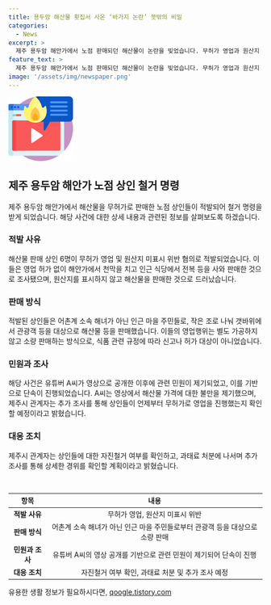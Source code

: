```yaml
---
title: 용두암 해산물 횟집서 사온 ‘바가지 논란’ 뜻밖의 비밀
categories:
  - News
excerpt: >
  제주 용두암 해안가에서 노점 판매되던 해산물이 논란을 빚었습니다. 무허가 영업과 원산지 미표시 등의 혐의로 적발된 상인들은 어촌계 소속 해녀가 아닌 인근 마을 주민들로, 관광객 등을 대상으로 소량 판매를 진행했습니다. 이에 대해 제주시는 자진철거 여부를 확인하고 과태료 처분에 나설 계획이며, 추가적인 조사를 통해 영업 기간을 확인할 예정입니다. 이와 관련해 유튜버의 영상이 공개된 이후에도 논란이 지속되고 있습니다.
feature_text: >
  제주 용두암 해안가에서 노점 판매되던 해산물이 논란을 빚었습니다. 무허가 영업과 원산지 미표시 등의 혐의로 적발된 상인들은 어촌계 소속 해녀가 아닌 인근 마을 주민들로, 관광객 등을 대상으로 소량 판매를 진행했습니다. 이에 대해 제주시는 자진철거 여부를 확인하고 과태료 처분에 나설 계획이며, 추가적인 조사를 통해 영업 기간을 확인할 예정입니다. 이와 관련해 유튜버의 영상이 공개된 이후에도 논란이 지속되고 있습니다.
image: '/assets/img/newspaper.png'
---
```


<p><img src="/assets/img/news.png" alt="rentncar 속보" /></p>

<h2 data-ke-size="size26">제주 용두암 해안가 노점 상인 철거 명령</h2>

<p data-ke-size="size16">제주 용두암 해안가에서 해산물을 무허가로 판매한 노점 상인들이 적발되어 철거 명령을 받게 되었습니다. 해당 사건에 대한 상세 내용과 관련된 정보를 살펴보도록 하겠습니다.</p>

<h3>적발 사유</h3>

<p data-ke-size="size16">해산물 판매 상인 6명이 무허가 영업 및 원산지 미표시 위반 혐의로 적발되었습니다. 이들은 영업 허가 없이 해안가에서 천막을 치고 인근 식당에서 전복 등을 사와 판매한 것으로 조사됐으며, 원산지를 표시하지 않고 해산물을 판매한 것으로 드러났습니다.</p>

<h3>판매 방식</h3>

<p data-ke-size="size16">적발된 상인들은 어촌계 소속 해녀가 아닌 인근 마을 주민들로, 작은 조로 나눠 갯바위에서 관광객 등을 대상으로 해산물 등을 판매했습니다. 이들의 영업행위는 별도 가공하지 않고 소량 판매하는 방식으로, 식품 관련 규정에 따라 신고나 허가 대상이 아니었습니다.</p>

<h3>민원과 조사</h3>

<p data-ke-size="size16">해당 사건은 유튜버 A씨가 영상으로 공개한 이후에 관련 민원이 제기되었고, 이를 기반으로 단속이 진행되었습니다. A씨는 영상에서 해산물 가격에 대한 불만을 제기했으며, 제주시 관계자는 추가 조사를 통해 상인들이 언제부터 무허가로 영업을 진행했는지 확인할 예정이라고 밝혔습니다.</p>

<h3>대응 조치</h3>

<p data-ke-size="size16">제주시 관계자는 상인들에 대한 자진철거 여부를 확인하고, 과태료 처분에 나서며 추가 조사를 통해 상세한 경위를 확인할 계획이라고 밝혔습니다.</p>

<p data-ke-size="size16">&nbsp;</p>

<table>
    <thead>
        <tr>
            <th style="text-align: center;">항목</th>
            <th style="text-align: center;">내용</th>
        </tr>
    </thead>
    <tbody>
        <tr>
            <td style="text-align: center;"><b>적발 사유</b></td>
            <td style="text-align: center;">무허가 영업, 원산지 미표시 위반</td>
        </tr>
        <tr>
            <td style="text-align: center;"><b>판매 방식</b></td>
            <td style="text-align: center;">어촌계 소속 해녀가 아닌 인근 마을 주민들로부터 관광객 등을 대상으로 소량 판매</td>
        </tr>
        <tr>
            <td style="text-align: center;"><b>민원과 조사</b></td>
            <td style="text-align: center;">유튜버 A씨의 영상 공개를 기반으로 관련 민원이 제기되어 단속이 진행</td>
        </tr>
        <tr>
            <td style="text-align: center;"><b>대응 조치</b></td>
            <td style="text-align: center;">자진철거 여부 확인, 과태료 처분 및 추가 조사 예정</td>
        </tr>
    </tbody>
</table>
유용한 생활 정보가 필요하시다면, <a href="https://qoogle.tistory.com" rel="dofollow">qoogle.tistory.com</a>


